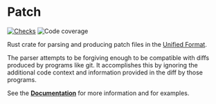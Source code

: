 # Patch

[![Checks](https://github.com/DennisJensen95/git-patch-parser/actions/workflows/ci.yml/badge.svg)](https://github.com/DennisJensen95/git-patch-parser/actions/workflows/ci.yml)
![Code coverage](https://img.shields.io/endpoint?url=https://gist.githubusercontent.com/DennisJensen95/2b7862c80c14d562c8659e1283543190/raw/git-patch-parser.json)


Rust crate for parsing and producing patch files in the [Unified Format].

The parser attempts to be forgiving enough to be compatible with diffs produced
by programs like git. It accomplishes this by ignoring the additional code
context and information provided in the diff by those programs.

See the **[Documentation]** for more information and for examples.

[Unified Format]: https://www.gnu.org/software/diffutils/manual/html_node/Unified-Format.html
[Documentation]: https://docs.rs/patch

